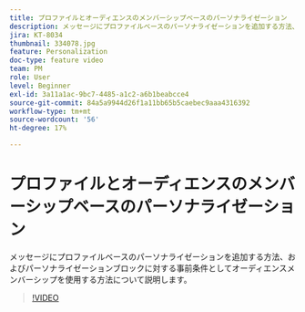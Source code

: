 ```yaml
---
title: プロファイルとオーディエンスのメンバーシップベースのパーソナライゼーション
description: メッセージにプロファイルベースのパーソナライゼーションを追加する方法、およびパーソナライゼーションブロックに対する事前条件としてオーディエンスメンバーシップを使用する方法について説明します。
jira: KT-8034
thumbnail: 334078.jpg
feature: Personalization
doc-type: feature video
team: PM
role: User
level: Beginner
exl-id: 3a11a1ac-9bc7-4485-a1c2-a6b1beabcce4
source-git-commit: 84a5a9944d26f1a11bb65b5caebec9aaa4316392
workflow-type: tm+mt
source-wordcount: '56'
ht-degree: 17%

---
```


# プロファイルとオーディエンスのメンバーシップベースのパーソナライゼーション

メッセージにプロファイルベースのパーソナライゼーションを追加する方法、およびパーソナライゼーションブロックに対する事前条件としてオーディエンスメンバーシップを使用する方法について説明します。

>[!VIDEO](https://video.tv.adobe.com/v/334078?quality=12&learn=on)
